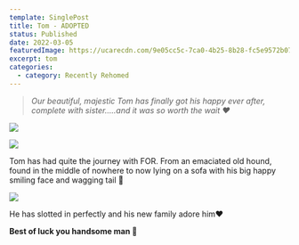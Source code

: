 ```yaml
---
template: SinglePost
title: Tom - ADOPTED
status: Published
date: 2022-03-05
featuredImage: https://ucarecdn.com/9e05cc5c-7ca0-4b25-8b28-fc5e9572b070/-/crop/828x481/0,27/-/preview/
excerpt: tom
categories:
  - category: Recently Rehomed
---
```

> *Our beautiful, majestic Tom has finally got his happy ever after, complete with sister…..and it was so worth the wait ❤️*

![](https://ucarecdn.com/9093e919-2a6f-4d25-b4e9-280caea6038e/)

![](https://ucarecdn.com/e93699e7-9b96-4cb8-b3e2-c2d56900090b/)


Tom has had quite the journey with FOR. From an emaciated old hound, found in the middle of nowhere to now lying on a sofa with his big happy smiling face and wagging tail 🐶

![](https://ucarecdn.com/2519ddcb-1887-4134-a3e1-7efbea285d6f/)


He has slotted in perfectly and his new family adore him❤️


**Best of luck you handsome man 🥰**
